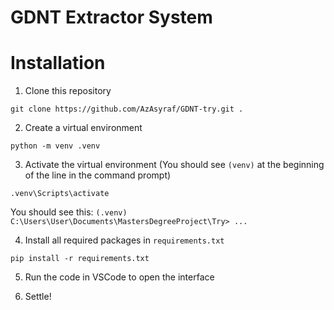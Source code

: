 # GDNT Extractor System

# Installation

1. Clone this repository

`git clone https://github.com/AzAsyraf/GDNT-try.git .`

2. Create a virtual environment

`python -m venv .venv`

3. Activate the virtual environment (You should see `(venv)` at the beginning of the line in the command prompt)

`.venv\Scripts\activate`

You should see this:
`(.venv) C:\Users\User\Documents\MastersDegreeProject\Try> ...`

4. Install all required packages in `requirements.txt`

`pip install -r requirements.txt`

5. Run the code in VSCode to open the interface

6. Settle!
